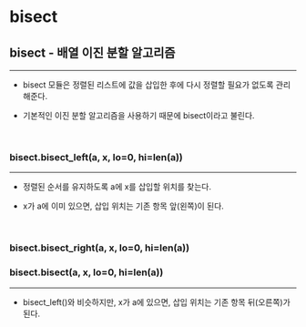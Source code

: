 # bisect

## bisect - 배열 이진 분할 알고리즘

---

-   bisect 모듈은 정렬된 리스트에 값을 삽입한 후에 다시 정렬할 필요가 없도록 관리해준다.

-   기본적인 이진 분할 알고리즘을 사용하기 때문에 bisect이라고 불린다.

<br>

### bisect.bisect_left(a, x, lo=0, hi=len(a))

---

-   정렬된 순서를 유지하도록 a에 x를 삽입할 위치를 찾는다.

-   x가 a에 이미 있으면, 삽입 위치는 기존 항목 앞(왼쪽)이 된다.

<br>

### bisect.bisect_right(a, x, lo=0, hi=len(a))

### bisect.bisect(a, x, lo=0, hi=len(a))

---

-   bisect_left()와 비슷하지만, x가 a에 있으면, 삽입 위치는 기존 항목 뒤(오른쪽)가 된다.
